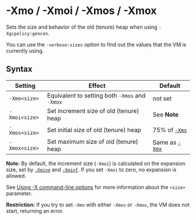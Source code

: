 <!--
* Copyright (c) 2017, 2018 IBM Corp. and others
*
* This program and the accompanying materials are made
* available under the terms of the Eclipse Public License 2.0
* which accompanies this distribution and is available at
* https://www.eclipse.org/legal/epl-2.0/ or the Apache
* License, Version 2.0 which accompanies this distribution and
* is available at https://www.apache.org/licenses/LICENSE-2.0.
*
* This Source Code may also be made available under the
* following Secondary Licenses when the conditions for such
* availability set forth in the Eclipse Public License, v. 2.0
* are satisfied: GNU General Public License, version 2 with
* the GNU Classpath Exception [1] and GNU General Public
* License, version 2 with the OpenJDK Assembly Exception [2].
*
* [1] https://www.gnu.org/software/classpath/license.html
* [2] http://openjdk.java.net/legal/assembly-exception.html
*
* SPDX-License-Identifier: EPL-2.0 OR Apache-2.0 OR GPL-2.0 WITH
* Classpath-exception-2.0 OR LicenseRef-GPL-2.0 WITH Assembly-exception
-->

# -Xmo / -Xmoi / -Xmos / -Xmox


Sets the size and behavior of the old (tenure) heap when using `-Xgcpolicy:gencon`.

You can use the `-verbose:sizes` option to find out the values that the VM is currently using.

## Syntax

| Setting       | Effect                                         | Default                   |
|---------------|------------------------------------------------|---------------------------|
| `-Xmo<size>`  | Equivalent to setting both `-Xmos` and `-Xmox` | not set                   |
| `-Xmoi<size>` | Set increment size of old (tenure) heap        | See **Note**              |
| `-Xmos<size>` | Set initial size of old (tenure) heap          | 75% of [`-Xms`](xms.md)   |
| `-Xmox<size>` | Set maximum size of old (tenure) heap          | Same as [`-Xmx`](xms.md)  |

<i class="fa fa-pencil-square-o" aria-hidden="true"></i> **Note:** By default, the increment size (`-Xmoi`) is calculated on the expansion size, set by [`-Xmine`](xmine.md) and [`-Xminf`](xminf.md).  If you set `-Xmoi` to zero, no expansion is allowed.

See [Using -X command-line options](x_jvm_commands.md) for more information about the `<size>` parameter.

<i class="fa fa-exclamation-triangle" aria-hidden="true"></i> **Restriction:** If you try to set `-Xmo` with either `-Xmos` or `-Xmox`, the VM does not start, returning an error. 


<!-- ==== END OF TOPIC ==== xmo.md ==== -->
<!-- ==== END OF TOPIC ==== xmoi.md ==== -->
<!-- ==== END OF TOPIC ==== xmos.md ==== -->
<!-- ==== END OF TOPIC ==== xmox.md ==== -->
